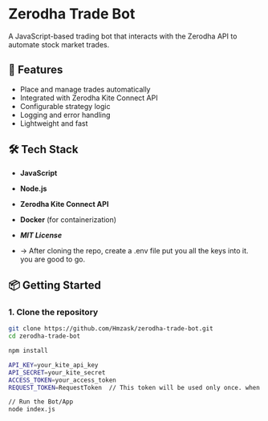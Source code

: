 # Zerodha Trade Bot

A JavaScript-based trading bot that interacts with the Zerodha API to automate stock market trades.

## 🚀 Features

- Place and manage trades automatically
- Integrated with Zerodha Kite Connect API
- Configurable strategy logic
- Logging and error handling
- Lightweight and fast

## 🛠 Tech Stack

- **JavaScript**
- **Node.js**
- **Zerodha Kite Connect API**
- **Docker** (for containerization)
- ***MIT License***

- -> After cloning the repo, create a .env file
put you all the keys into it.  you are 
good to go.

## 📦 Getting Started

### 1. Clone the repository



```bash
git clone https://github.com/Hmzask/zerodha-trade-bot.git
cd zerodha-trade-bot

npm install

API_KEY=your_kite_api_key
API_SECRET=your_kite_secret
ACCESS_TOKEN=your_access_token
REQUEST_TOKEN=RequestToken  // This token will be used only once. when you authenticate.

// Run the Bot/App
node index.js



